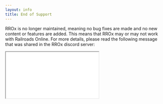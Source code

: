 ```yaml
---
layout: info
title: End of Support
---
```


RROx is no longer maintained, meaning no bug fixes are made and no new content or features are added. This means that RROx may or may not work with Railroads Online. For more details, please read the following message that was shared in the RROx discord server:
<iframe src="./images/discord-eol.html">